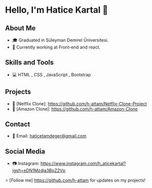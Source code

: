 # Hello, I'm Hatice Kartal 👋



## About Me

- 🎓 Graduated in Süleyman Demirel Üniversitesi.
- 💼 Currently working at Front-end and react.

## Skills and Tools

- 💻 HTML , CSS , JavaScript , Bootstrap

## Projects

- 🚀 [Netflix Clone]: https://github.com/h-attam/Netflix-Clone-Project
- 🌟 [Amazon Clone]: https://github.com/h-attam/Amazon-Clone

## Contact

- 📧 Email: haticetamdeger@gmail.com

## Social Media

- 📷 Instagram: https://www.instagram.com/h_aticekartal?igsh=eDN1Mzdia3BoZ2Vp


⭐️ [Follow me] https://github.com/h-attam  for updates on my projects!


